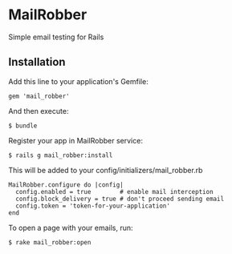 # MailRobber

Simple email testing for Rails

## Installation

Add this line to your application's Gemfile:

    gem 'mail_robber'

And then execute:

    $ bundle

Register your app in MailRobber service:

    $ rails g mail_robber:install

This will be added to your config/initializers/mail_robber.rb

    MailRobber.configure do |config|
      config.enabled = true        # enable mail interception
      config.block_delivery = true # don't proceed sending email
      config.token = 'token-for-your-application'
    end

To open a page with your emails, run:

    $ rake mail_robber:open
